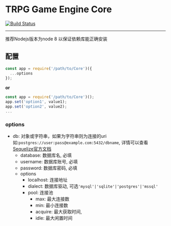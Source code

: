 # TRPG Game Engine Core

[![Build Status](https://travis-ci.org/TRPGEngine/Core.svg?branch=master)](https://travis-ci.org/TRPGEngine/Core)

----

推荐Nodejs版本为node 8 以保证依赖库能正确安装

## 配置
```javascript
const app = require('/path/to/Core')({
  ...options
});
```

**or**

```javascript
const app = require('/path/to/Core')();
app.set('option1', value1);
app.set('option2', value2);
...
```

### options
- db: 对象或字符串，如果为字符串则为连接的uri如:`postgres://user:pass@example.com:5432/dbname`, 详情可以查看[Sequelize官方文档](http://docs.sequelizejs.com/class/lib/sequelize.js~Sequelize.html#instance-constructor-constructor)
  - database: 数据库名, 必填
  - username: 数据库账号, 必填
  - password: 数据库密码, 必填
  - options
    - localhost: 连接地址
    - dialect: 数据库驱动, 可选`'mysql'|'sqlite'|'postgres'|'mssql'`
    - pool: 连接池
      - max: 最大连接数
      - min: 最小连接数
      - acquire: 最大获取时间,
      - idle: 最大闲置时间
